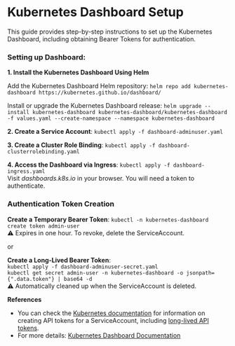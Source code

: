 # Kubernetes Dashboard Setup

This guide provides step-by-step instructions to set up the Kubernetes Dashboard, including obtaining Bearer Tokens for authentication.

### Setting up Dashboard:

**1. Install the Kubernetes Dashboard Using Helm**

Add the Kubernetes Dashboard Helm repository: `helm repo add kubernetes-dashboard https://kubernetes.github.io/dashboard/`

Install or upgrade the Kubernetes Dashboard release: `helm upgrade --install kubernetes-dashboard kubernetes-dashboard/kubernetes-dashboard -f values.yaml --create-namespace --namespace kubernetes-dashboard`

**2. Create a Service Account**: `kubectl apply -f dashboard-adminuser.yaml`

**3. Create a Cluster Role Binding**: `kubectl apply -f dashboard-clusterrolebinding.yaml`

**4. Access the Dashboard via Ingress**: `kubectl apply -f dashboard-ingress.yaml`  
Visit _dashboards.k8s.io_ in your browser. You will need a token to authenticate.  

### Authentication Token Creation

**Create a Temporary Bearer Token**: `kubectl -n kubernetes-dashboard create token admin-user`  
⚠ Expires in one hour. To revoke, delete the ServiceAccount.

or

**Create a Long-Lived Bearer Token**:   
`kubectl apply -f dashboard-adminuser-secret.yaml`   
`kubectl get secret admin-user -n kubernetes-dashboard -o jsonpath={".data.token"} | base64 -d`  
⚠ Automatically cleaned up when the ServiceAccount is deleted.


**References**

- You can check the [Kubernetes documentation](https://kubernetes.io/docs/tasks/configure-pod-container/configure-service-account/#manually-create-an-api-token-for-a-serviceaccount) for information on creating API tokens for a ServiceAccount, including [long-lived API tokens](https://kubernetes.io/docs/tasks/configure-pod-container/configure-service-account/#manually-create-a-long-lived-api-token-for-a-serviceaccount).
- For more details: [Kubernetes Dashboard Documentation](https://kubernetes.io/docs/tasks/access-application-cluster/web-ui-dashboard/)
